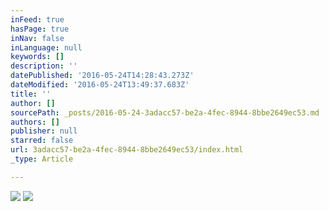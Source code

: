 ```yaml
---
inFeed: true
hasPage: true
inNav: false
inLanguage: null
keywords: []
description: ''
datePublished: '2016-05-24T14:28:43.273Z'
dateModified: '2016-05-24T13:49:37.683Z'
title: ''
author: []
sourcePath: _posts/2016-05-24-3adacc57-be2a-4fec-8944-8bbe2649ec53.md
authors: []
publisher: null
starred: false
url: 3adacc57-be2a-4fec-8944-8bbe2649ec53/index.html
_type: Article

---
```

![](https://the-grid-user-content.s3-us-west-2.amazonaws.com/505b114d-1728-495c-8c4b-71b9105fe765.jpg)
![](https://the-grid-user-content.s3-us-west-2.amazonaws.com/a69cc7f7-107c-4a6c-bf20-2075d5d18b3f.jpg)